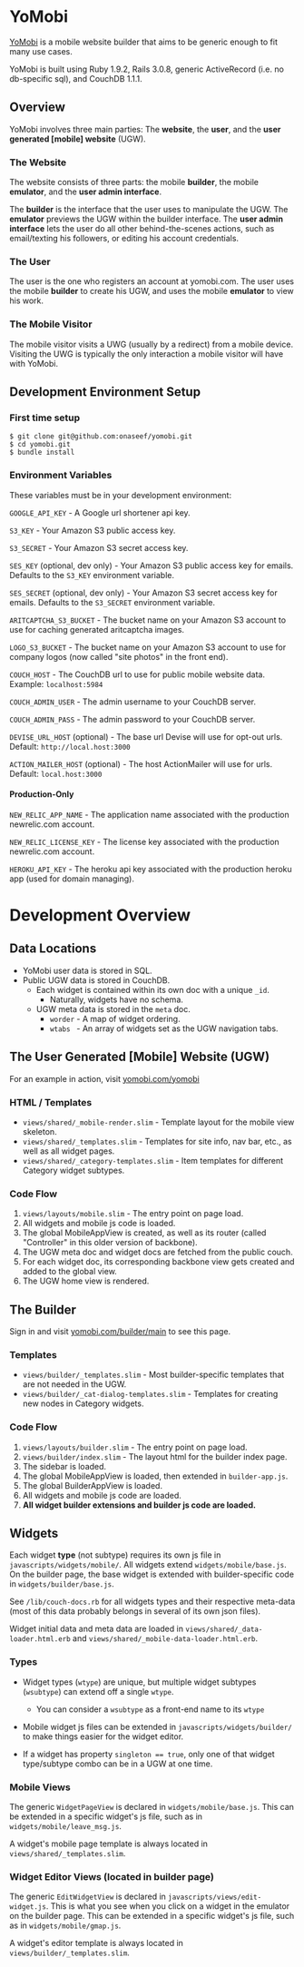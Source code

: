 # YoMobi

[YoMobi](http://www.yomobi.com) is a mobile website builder that aims to be generic enough to fit many use cases.

YoMobi is built using Ruby 1.9.2, Rails 3.0.8, generic ActiveRecord (i.e. no db-specific sql), and CouchDB 1.1.1.

## Overview

YoMobi involves three main parties: The **website**, the **user**, and the **user generated [mobile] website** (UGW).

### The Website

The website consists of three parts: the mobile **builder**, the mobile **emulator**, and the **user admin interface**.

The **builder** is the interface that the user uses to manipulate the UGW. The **emulator** previews the UGW within the builder interface. The **user admin interface** lets the user do all other behind-the-scenes actions, such as email/texting his followers, or editing his account credentials.

### The User

The user is the one who registers an account at yomobi.com. The user uses the mobile **builder** to create his UGW, and uses the mobile **emulator** to view his work.

### The Mobile Visitor

The mobile visitor visits a UWG (usually by a redirect) from a mobile device. Visiting the UWG is typically the only interaction a mobile visitor will have with YoMobi.

## Development Environment Setup

### First time setup

    $ git clone git@github.com:onaseef/yomobi.git
    $ cd yomobi.git
    $ bundle install

### Environment Variables

These variables must be in your development environment:

`GOOGLE_API_KEY` - A Google url shortener api key.

`S3_KEY` - Your Amazon S3 public access key.

`S3_SECRET` - Your Amazon S3 secret access key.

`SES_KEY` (optional, dev only) - Your Amazon S3 public access key for emails. Defaults to the `S3_KEY` environment variable.

`SES_SECRET` (optional, dev only) - Your Amazon S3 secret access key for emails. Defaults to the `S3_SECRET` environment variable.

`ARITCAPTCHA_S3_BUCKET` - The bucket name on your Amazon S3 account to use for caching generated aritcaptcha images.

`LOGO_S3_BUCKET` - The bucket name on your Amazon S3 account to use for company logos (now called "site photos" in the front end).

`COUCH_HOST` - The CouchDB url to use for public mobile website data. Example: `localhost:5984`

`COUCH_ADMIN_USER` - The admin username to your CouchDB server.

`COUCH_ADMIN_PASS` - The admin password to your CouchDB server.

`DEVISE_URL_HOST` (optional) - The base url Devise will use for opt-out urls. Default: `http://local.host:3000`

`ACTION_MAILER_HOST` (optional) - The host ActionMailer will use for urls. Default: `local.host:3000`

#### Production-Only

`NEW_RELIC_APP_NAME` - The application name associated with the production newrelic.com account.

`NEW_RELIC_LICENSE_KEY` - The license key associated with the production newrelic.com account.

`HEROKU_API_KEY` - The heroku api key associated with the production heroku app (used for domain managing).

# Development Overview

## Data Locations

- YoMobi user data is stored in SQL.
- Public UGW data is stored in CouchDB.
    - Each widget is contained within its own doc with a unique `_id`.
        - Naturally, widgets have no schema.
    - UGW meta data is stored in the `meta` doc.
        - `worder` - A map of widget ordering.
        - `wtabs ` - An array of widgets set as the UGW navigation tabs.

## The User Generated [Mobile] Website (UGW)

For an example in action, visit [yomobi.com/yomobi](http://www.yomobi.com/yomobi)

### HTML / Templates

- `views/shared/_mobile-render.slim` - Template layout for the mobile view skeleton.
- `views/shared/_templates.slim` - Templates for site info, nav bar, etc., as well as all widget pages.
- `views/shared/_category-templates.slim` - Item templates for different Category widget subtypes.

### Code Flow

1. `views/layouts/mobile.slim` - The entry point on page load.
2. All widgets and mobile js code is loaded.
3. The global MobileAppView is created, as well as its router (called "Controller" in this older version of backbone).
4. The UGW meta doc and widget docs are fetched from the public couch.
5. For each widget doc, its corresponding backbone view gets created and added to the global view.
6. The UGW home view is rendered.

## The Builder

Sign in and visit [yomobi.com/builder/main](http://www.yomobi.com/builder/main) to see this page.

### Templates

- `views/builder/_templates.slim` - Most builder-specific templates that are not needed in the UGW.
- `views/builder/_cat-dialog-templates.slim` - Templates for creating new nodes in Category widgets.

### Code Flow

1. `views/layouts/builder.slim` - The entry point on page load.
2. `views/builder/index.slim` - The layout html for the builder index page.
  1. The sidebar is loaded.
  2. The global MobileAppView is loaded, then extended in `builder-app.js`.
  3. The global BuilderAppView is loaded.
3. All widgets and mobile js code are loaded.
4. **All widget builder extensions and builder js code are loaded.**


## Widgets

Each widget **type** (not subtype) requires its own js file in `javascripts/widgets/mobile/`. All widgets extend `widgets/mobile/base.js`. On the builder page, the base widget is extended with builder-specific code in `widgets/builder/base.js`.

See `/lib/couch-docs.rb` for all widgets types and their respective meta-data (most of this data probably belongs in several of its own json files).

Widget initial data and meta data are loaded in `views/shared/_data-loader.html.erb` and `views/shared/_mobile-data-loader.html.erb`.

### Types

- Widget types (`wtype`) are unique, but multiple widget subtypes (`wsubtype`) can extend off a single `wtype`.
  - You can consider a `wsubtype` as a front-end name to its `wtype`

- Mobile widget js files can be extended in `javascripts/widgets/builder/` to make things easier for the widget editor.

- If a widget has property `singleton == true`, only one of that widget type/subtype combo can be in a UGW at one time.

### Mobile Views

The generic `WidgetPageView` is declared in `widgets/mobile/base.js`. This can be extended in a specific widget's js file, such as in `widgets/mobile/leave_msg.js`.

A widget's mobile page template is always located in `views/shared/_templates.slim`.

### Widget Editor Views (located in builder page)

The generic `EditWidgetView` is declared in `javascripts/views/edit-widget.js`. This is what you see when you click on a widget in the emulator on the builder page. This can be extended in a specific widget's js file, such as in `widgets/mobile/gmap.js`.

A widget's editor template is always located in `views/builder/_templates.slim`.
